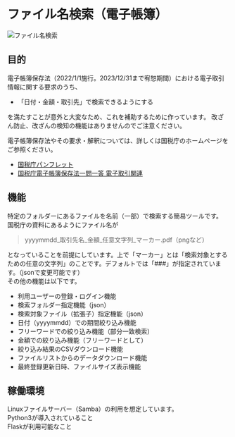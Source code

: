 # ファイル名検索（電子帳簿）

![ファイル名検索](https://s3.ap-northeast-1.amazonaws.com/media-new.eranger.co.jp/wp-content/uploads/20220921113907/screen_of_searchbyfilename.png )

  
## 目的
電子帳簿保存法（2022/1/1施行。2023/12/31まで宥恕期間）における電子取引情報に関する要求のうち、  
- 「⽇付・⾦額・取引先」で検索できるようにする  
  
を満たすことが意外と大変なため、これを補助するために作っています。
改ざん防止、改ざんの検知の機能はありませんのでご注意ください。  
  
電子帳簿保存法やその要求・解釈については、詳しくは国税庁のホームページをご参照ください。   
- [国税庁パンフレット](https://www.nta.go.jp/publication/pamph/sonota/0021011-068.pdf)
- [国税庁電子帳簿保存法一問一答 電子取引関連](https://www.nta.go.jp/law/joho-zeikaishaku/sonota/jirei/pdf/0022006-083_06.pdf)
  

## 機能
特定のフォルダーにあるファイルを名前（一部）で検索する簡易ツールです。   
国税庁の資料にあるようにファイル名が
>
> yyyymmdd_取引先名_金額_任意文字列_マーカー.pdf（pngなど）
>
となっていることを前提にしています。上で「マーカー」とは「検索対象とするための任意の文字列」のことです。デフォルトでは「###」が指定されています。（jsonで変更可能です）    
その他の機能は以下です。  
- 利用ユーザーの登録・ログイン機能
- 検索フォルダー指定機能（json）
- 検索対象ファイル（拡張子）指定機能（json）
- 日付（yyyymmdd）での期間絞り込み機能
- フリーワードでの絞り込み機能（部分一致検索）
- 金額での絞り込み機能（フリーワードとして）
- 絞り込み結果のCSVダウンロード機能
- ファイルリストからのデータダウンロード機能
- 最終登録更新日時、ファイルサイズ表示機能


## 稼働環境
Linuxファイルサーバー（Samba）の利用を想定しています。   
Python3が導入されていること   
Flaskが利用可能なこと   

